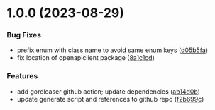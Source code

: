 # 1.0.0 (2023-08-29)


### Bug Fixes

*  prefix enum with class name to avoid same enum keys ([d05b5fa](https://github.com/vlazic/opalstack-go/commit/d05b5fa076062a873d2067c2ab5723b5e348bc45))
* fix location of openapiclient package ([8a1c1cd](https://github.com/vlazic/opalstack-go/commit/8a1c1cd86133c1591701fe7ba03223c32769224b))


### Features

* add goreleaser github action; update dependencies ([ab14d0b](https://github.com/vlazic/opalstack-go/commit/ab14d0ba7c84cab1ade0f34306e0ed9daad6c8a8))
* update generate script and references to github repo ([f2b699c](https://github.com/vlazic/opalstack-go/commit/f2b699c957fde1d46ec2d879c1a1ba2413c10e74))
